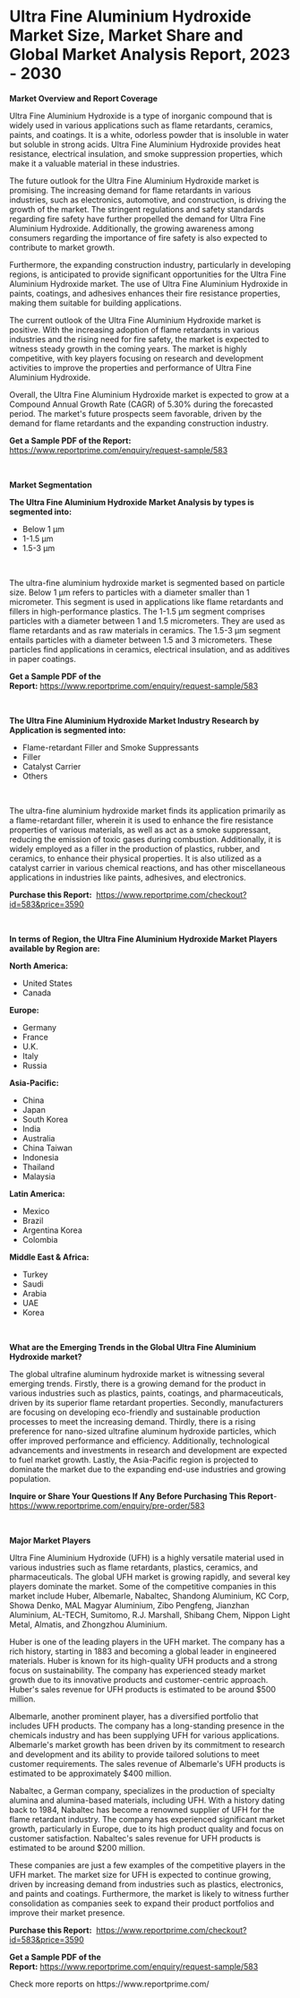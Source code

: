 <p><h1>Ultra Fine Aluminium Hydroxide Market Size, Market Share and Global Market Analysis Report, 2023 - 2030</h1></p><p><strong>Market Overview and Report Coverage</strong></p>
<p><p>Ultra Fine Aluminium Hydroxide is a type of inorganic compound that is widely used in various applications such as flame retardants, ceramics, paints, and coatings. It is a white, odorless powder that is insoluble in water but soluble in strong acids. Ultra Fine Aluminium Hydroxide provides heat resistance, electrical insulation, and smoke suppression properties, which make it a valuable material in these industries.</p><p>The future outlook for the Ultra Fine Aluminium Hydroxide market is promising. The increasing demand for flame retardants in various industries, such as electronics, automotive, and construction, is driving the growth of the market. The stringent regulations and safety standards regarding fire safety have further propelled the demand for Ultra Fine Aluminium Hydroxide. Additionally, the growing awareness among consumers regarding the importance of fire safety is also expected to contribute to market growth.</p><p>Furthermore, the expanding construction industry, particularly in developing regions, is anticipated to provide significant opportunities for the Ultra Fine Aluminium Hydroxide market. The use of Ultra Fine Aluminium Hydroxide in paints, coatings, and adhesives enhances their fire resistance properties, making them suitable for building applications.</p><p>The current outlook of the Ultra Fine Aluminium Hydroxide market is positive. With the increasing adoption of flame retardants in various industries and the rising need for fire safety, the market is expected to witness steady growth in the coming years. The market is highly competitive, with key players focusing on research and development activities to improve the properties and performance of Ultra Fine Aluminium Hydroxide.</p><p>Overall, the Ultra Fine Aluminium Hydroxide market is expected to grow at a Compound Annual Growth Rate (CAGR) of 5.30% during the forecasted period. The market's future prospects seem favorable, driven by the demand for flame retardants and the expanding construction industry.</p></p>
<p><strong>Get a Sample PDF of the Report:</strong> <a href="https://www.reportprime.com/enquiry/request-sample/583">https://www.reportprime.com/enquiry/request-sample/583</a></p>
<p>&nbsp;</p>
<p><strong>Market Segmentation</strong></p>
<p><strong>The Ultra Fine Aluminium Hydroxide Market Analysis by types is segmented into:</strong></p>
<p><ul><li>Below 1 μm</li><li>1-1.5 μm</li><li>1.5-3 μm</li></ul></p>
<p>&nbsp;</p>
<p><p>The ultra-fine aluminium hydroxide market is segmented based on particle size. Below 1 μm refers to particles with a diameter smaller than 1 micrometer. This segment is used in applications like flame retardants and fillers in high-performance plastics. The 1-1.5 μm segment comprises particles with a diameter between 1 and 1.5 micrometers. They are used as flame retardants and as raw materials in ceramics. The 1.5-3 μm segment entails particles with a diameter between 1.5 and 3 micrometers. These particles find applications in ceramics, electrical insulation, and as additives in paper coatings.</p></p>
<p><strong>Get a Sample PDF of the Report:</strong>&nbsp;<a href="https://www.reportprime.com/enquiry/request-sample/583">https://www.reportprime.com/enquiry/request-sample/583</a></p>
<p>&nbsp;</p>
<p><strong>The Ultra Fine Aluminium Hydroxide Market Industry Research by Application is segmented into:</strong></p>
<p><ul><li>Flame-retardant Filler and Smoke Suppressants</li><li>Filler</li><li>Catalyst Carrier</li><li>Others</li></ul></p>
<p>&nbsp;</p>
<p><p>The ultra-fine aluminium hydroxide market finds its application primarily as a flame-retardant filler, wherein it is used to enhance the fire resistance properties of various materials, as well as act as a smoke suppressant, reducing the emission of toxic gases during combustion. Additionally, it is widely employed as a filler in the production of plastics, rubber, and ceramics, to enhance their physical properties. It is also utilized as a catalyst carrier in various chemical reactions, and has other miscellaneous applications in industries like paints, adhesives, and electronics.</p></p>
<p><strong>Purchase this Report:</strong>&nbsp; <a href="https://www.reportprime.com/checkout?id=583&price=3590">https://www.reportprime.com/checkout?id=583&price=3590</a></p>
<p>&nbsp;</p>
<p><strong>In terms of Region, the Ultra Fine Aluminium Hydroxide Market Players available by Region are:</strong></p>
<p>
    <p> <strong> North America: </strong>
        <ul>
            <li>United States</li>
            <li>Canada</li>
        </ul>
        </p> 
    <p> <strong> Europe: </strong>
        <ul>
            <li>Germany</li>
            <li>France</li>
            <li>U.K.</li>
            <li>Italy</li>
            <li>Russia</li>
        </ul>
        </p> 
    <p> <strong> Asia-Pacific: </strong>
        <ul>
            <li>China</li>
            <li>Japan</li>
            <li>South Korea</li>
            <li>India</li>
            <li>Australia</li>
            <li>China Taiwan</li>
            <li>Indonesia</li>
            <li>Thailand</li>
            <li>Malaysia</li>
        </ul>
        </p> 
    <p> <strong> Latin America: </strong>
        <ul>
            <li>Mexico</li>
            <li>Brazil</li>
            <li>Argentina Korea</li>
            <li>Colombia</li>
        </ul>
        </p> 
    <p> <strong> Middle East & Africa: </strong>
        <ul>
            <li>Turkey</li>
            <li>Saudi</li>
            <li>Arabia</li>
            <li>UAE</li>
            <li>Korea</li>
        </ul>
    </p>
    </p>
<p>&nbsp;</p>
<p><strong>What are the Emerging Trends in the Global Ultra Fine Aluminium Hydroxide market?</strong></p>
<p><p>The global ultrafine aluminum hydroxide market is witnessing several emerging trends. Firstly, there is a growing demand for the product in various industries such as plastics, paints, coatings, and pharmaceuticals, driven by its superior flame retardant properties. Secondly, manufacturers are focusing on developing eco-friendly and sustainable production processes to meet the increasing demand. Thirdly, there is a rising preference for nano-sized ultrafine aluminum hydroxide particles, which offer improved performance and efficiency. Additionally, technological advancements and investments in research and development are expected to fuel market growth. Lastly, the Asia-Pacific region is projected to dominate the market due to the expanding end-use industries and growing population.</p></p>
<p><strong>Inquire or Share Your Questions If Any Before Purchasing This Report</strong>- <a href="https://www.reportprime.com/enquiry/pre-order/583">https://www.reportprime.com/enquiry/pre-order/583</a></p>
<p>&nbsp;</p>
<p><strong>Major Market Players</strong></p>
<p><p>Ultra Fine Aluminium Hydroxide (UFH) is a highly versatile material used in various industries such as flame retardants, plastics, ceramics, and pharmaceuticals. The global UFH market is growing rapidly, and several key players dominate the market. Some of the competitive companies in this market include Huber, Albemarle, Nabaltec, Shandong Aluminium, KC Corp, Showa Denko, MAL Magyar Aluminium, Zibo Pengfeng, Jianzhan Aluminium, AL-TECH, Sumitomo, R.J. Marshall, Shibang Chem, Nippon Light Metal, Almatis, and Zhongzhou Aluminium.</p><p>Huber is one of the leading players in the UFH market. The company has a rich history, starting in 1883 and becoming a global leader in engineered materials. Huber is known for its high-quality UFH products and a strong focus on sustainability. The company has experienced steady market growth due to its innovative products and customer-centric approach. Huber's sales revenue for UFH products is estimated to be around $500 million.</p><p>Albemarle, another prominent player, has a diversified portfolio that includes UFH products. The company has a long-standing presence in the chemicals industry and has been supplying UFH for various applications. Albemarle's market growth has been driven by its commitment to research and development and its ability to provide tailored solutions to meet customer requirements. The sales revenue of Albemarle's UFH products is estimated to be approximately $400 million.</p><p>Nabaltec, a German company, specializes in the production of specialty alumina and alumina-based materials, including UFH. With a history dating back to 1984, Nabaltec has become a renowned supplier of UFH for the flame retardant industry. The company has experienced significant market growth, particularly in Europe, due to its high product quality and focus on customer satisfaction. Nabaltec's sales revenue for UFH products is estimated to be around $200 million.</p><p>These companies are just a few examples of the competitive players in the UFH market. The market size for UFH is expected to continue growing, driven by increasing demand from industries such as plastics, electronics, and paints and coatings. Furthermore, the market is likely to witness further consolidation as companies seek to expand their product portfolios and improve their market presence.</p></p>
<p><strong>Purchase this Report:</strong>&nbsp;&nbsp;<a href="https://www.reportprime.com/checkout?id=583&price=3590">https://www.reportprime.com/checkout?id=583&price=3590</a></p>
<p></p>
<p><strong>Get a Sample PDF of the Report:</strong>&nbsp;<a href="https://www.reportprime.com/enquiry/request-sample/583">https://www.reportprime.com/enquiry/request-sample/583</a></p>
<p>Check more reports on https://www.reportprime.com/</p>